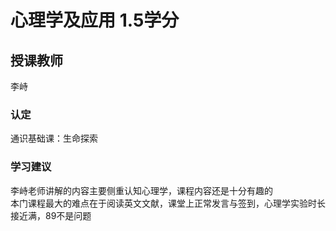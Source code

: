 # 心理学及应用 1.5学分
## 授课教师
李峙

### 认定
通识基础课：生命探索

### 学习建议
李峙老师讲解的内容主要侧重认知心理学，课程内容还是十分有趣的  
本门课程最大的难点在于阅读英文文献，课堂上正常发言与签到，心理学实验时长接近满，89不是问题  